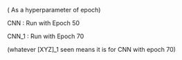 ( As a hyperparameter of epoch)

CNN : Run with Epoch 50

CNN_1 : Run with Epoch 70

(whatever [XYZ]_1 seen means it is for CNN with epoch 70)
